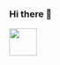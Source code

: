 ### Hi there 👋

<img height=50 src="https://user-images.githubusercontent.com/86573684/170055165-911d1eee-4a3a-4c79-87d5-5d53d013ac04.svg"/>
